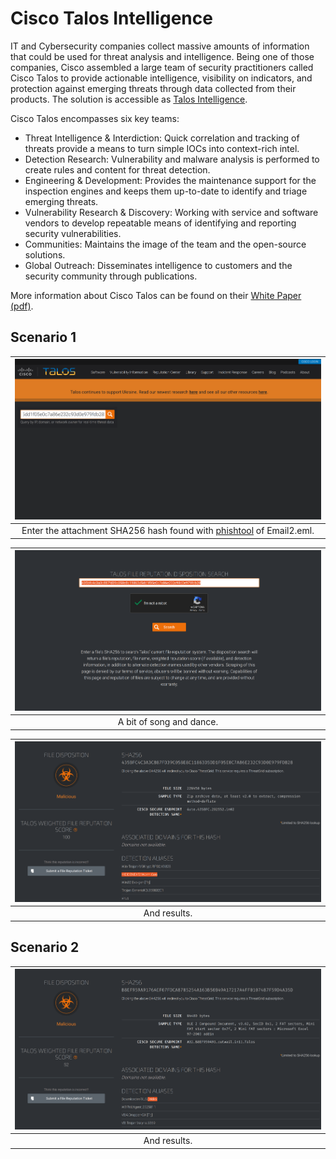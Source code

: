 # Cisco Talos Intelligence

IT and Cybersecurity companies collect massive amounts of information that could be used for threat analysis and 
intelligence. Being one of those companies, Cisco assembled a large team of security practitioners called Cisco 
Talos to provide actionable intelligence, visibility on indicators, and protection against emerging threats through 
data collected from their products. The solution is accessible as [Talos Intelligence](https://talosintelligence.com/).

Cisco Talos encompasses six key teams:

* Threat Intelligence & Interdiction: Quick correlation and tracking of threats provide a means to turn simple IOCs into context-rich intel.
* Detection Research: Vulnerability and malware analysis is performed to create rules and content for threat detection.
* Engineering & Development: Provides the maintenance support for the inspection engines and keeps them up-to-date to identify and triage emerging threats.
* Vulnerability Research & Discovery: Working with service and software vendors to develop repeatable means of identifying and reporting security vulnerabilities.
* Communities: Maintains the image of the team and the open-source solutions.
* Global Outreach: Disseminates intelligence to customers and the security community through publications.

More information about Cisco Talos can be found on their 
[White Paper (pdf)](https://www.talosintelligence.com/docs/Talos_WhitePaper.pdf).

## Scenario 1

| ![Talos](../../_static/images/talos-hash.png)
|:--:|
| Enter the attachment SHA256 hash found with [phishtool](phishtool.md) of Email2.eml. |

| ![Talos](../../_static/images/talos-hash2.png)
|:--:|
| A bit of song and dance. |

| ![Talos](../../_static/images/talos-hash3.png)
|:--:|
| And results. |

## Scenario 2

| ![Talos](../../_static/images/talos-hash4.png)
|:--:|
| And results. |